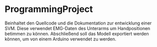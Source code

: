 # ProgrammingProject
 Beinhaltet den Quellcode und die Dokumentation zur entwicklung einer SVM. Diese verwendet EMG-Daten des Unterarms um Handpositionen betimmen zu können. Abschließend soll das Modell exportiert werden können, um von einem Arduino verwendet zu werden.
